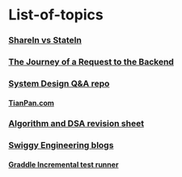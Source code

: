# List-of-topics

### [ShareIn vs StateIn](https://medium.com/@mortitech/sharein-vs-statein-in-kotlin-flows-when-to-use-each-1a19bd187553)
### [The Journey of a Request to the Backend](https://medium.com/@hnasr/the-journey-of-a-request-to-the-backend-c3de704de223)

### [System Design Q&A repo](https://github.com/puncsky/system-design-and-architecture)
  #### [TianPan.com](https://tianpan.co/hacking-the-software-engineer-interview#scaling-facebook-social-graph-store)

### [Algorithm and DSA revision sheet](https://github.com/tajpouria/algorithms-and-data-structures-cheat-sheet)

### [Swiggy Engineering blogs](https://bytes.swiggy.com/fan-s-tastic-search-for-blazing-fast-results-46aa706313ef)
#### [Graddle Incremental test runner](https://bytes.swiggy.com/gradle-incremental-test-runner-125cee1e68a7)
